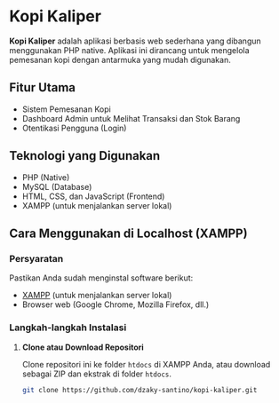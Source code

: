 # Kopi Kaliper

**Kopi Kaliper** adalah aplikasi berbasis web sederhana yang dibangun menggunakan PHP native. Aplikasi ini dirancang untuk mengelola pemesanan kopi dengan antarmuka yang mudah digunakan.

## Fitur Utama

- Sistem Pemesanan Kopi
- Dashboard Admin untuk Melihat Transaksi dan Stok Barang
- Otentikasi Pengguna (Login)

## Teknologi yang Digunakan

- PHP (Native)
- MySQL (Database)
- HTML, CSS, dan JavaScript (Frontend)
- XAMPP (untuk menjalankan server lokal)

## Cara Menggunakan di Localhost (XAMPP)

### Persyaratan

Pastikan Anda sudah menginstal software berikut:

- [XAMPP](https://www.apachefriends.org/download.html) (untuk menjalankan server lokal)
- Browser web (Google Chrome, Mozilla Firefox, dll.)

### Langkah-langkah Instalasi

1. **Clone atau Download Repositori**

   Clone repositori ini ke folder `htdocs` di XAMPP Anda, atau download sebagai ZIP dan ekstrak di folder `htdocs`.

   ```bash
   git clone https://github.com/dzaky-santino/kopi-kaliper.git

